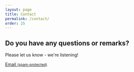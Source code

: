 ```yaml
---
layout: page
title: Contact
permalink: /contact/
order: 25
---
```


## Do you have any questions or remarks?

Please let us know - we're listening!


<style>

</style>

<a href="mxaxixlxtxox:hxrxuxsxcxhxkxax@xbx-xaxgxixlxex.xdxex" class="styled-button" onmouseover="this.href=this.href.replace(/x/g,'');">
  <i class="fa fa-fw fa-envelope"></i>Email <small>(spam-protected)</small>
</a>


